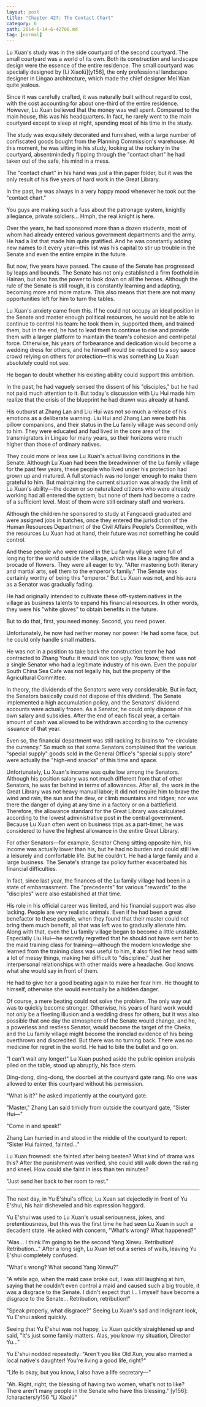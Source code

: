 ```yaml
---
layout: post
title: "Chapter 427: The Contact Chart"
category: 6
path: 2014-6-14-6-42700.md
tag: [normal]
---
```


Lu Xuan's study was in the side courtyard of the second courtyard. The small courtyard was a world of its own. Both its construction and landscape design were the essence of the entire residence. The small courtyard was specially designed by [Li Xiaolü][y156], the only professional landscape designer in Lingao architecture, which made the chief designer Mei Wan quite jealous.

Since it was carefully crafted, it was naturally built without regard to cost, with the cost accounting for about one-third of the entire residence. However, Lu Xuan believed that the money was well spent. Compared to the main house, this was his headquarters. In fact, he rarely went to the main courtyard except to sleep at night, spending most of his time in the study.

The study was exquisitely decorated and furnished, with a large number of confiscated goods bought from the Planning Commission's warehouse. At this moment, he was sitting in his study, looking at the rockery in the courtyard, absentmindedly flipping through the "contact chart" he had taken out of the safe, his mind in a mess.

The "contact chart" in his hand was just a thin paper folder, but it was the only result of his five years of hard work in the Great Library.

In the past, he was always in a very happy mood whenever he took out the "contact chart."

You guys are making such a fuss about the patronage system, knightly allegiance, private soldiers... Hmph, the real knight is here.

Over the years, he had sponsored more than a dozen students, most of whom had already entered various government departments and the army. He had a list that made him quite gratified. And he was constantly adding new names to it every year—this list was his capital to stir up trouble in the Senate and even the entire empire in the future.

But now, five years have passed. The cause of the Senate has progressed by leaps and bounds. The Senate has not only established a firm foothold in Hainan, but also has the power to look down on all the heroes. Although the rule of the Senate is still rough, it is constantly learning and adapting, becoming more and more mature. This also means that there are not many opportunities left for him to turn the tables.

Lu Xuan's anxiety came from this. If he could not occupy an ideal position in the Senate and master enough political resources, he would not be able to continue to control his team: he took them in, supported them, and trained them, but in the end, he had to lead them to continue to rise and provide them with a larger platform to maintain the team's cohesion and centripetal force. Otherwise, his years of forbearance and dedication would become a wedding dress for others, and he himself would be reduced to a soy sauce crowd relying on others for protection—this was something Lu Xuan absolutely could not see.

He began to doubt whether his existing ability could support this ambition.

In the past, he had vaguely sensed the dissent of his "disciples," but he had not paid much attention to it. But today's discussion with Liu Hui made him realize that the crisis of the blueprint he had drawn was already at hand.

His outburst at Zhang Lan and Liu Hui was not so much a release of his emotions as a deliberate warning. Liu Hui and Zhang Lan were both his pillow companions, and their status in the Lu family village was second only to him. They were educated and had lived in the core area of the transmigrators in Lingao for many years, so their horizons were much higher than those of ordinary natives.

They could more or less see Lu Xuan's actual living conditions in the Senate. Although Lu Xuan had been the breadwinner of the Lu family village for the past few years, these people who lived under his protection had grown up and matured. A full stomach was no longer enough to make them grateful to him. But maintaining the current situation was already the limit of Lu Xuan's ability—the dozen or so naturalized citizens who were already working had all entered the system, but none of them had become a cadre of a sufficient level. Most of them were still ordinary staff and workers.

Although the children he sponsored to study at Fangcaodi graduated and were assigned jobs in batches, once they entered the jurisdiction of the Human Resources Department of the Civil Affairs People's Committee, with the resources Lu Xuan had at hand, their future was not something he could control.

And these people who were raised in the Lu family village were full of longing for the world outside the village, which was like a raging fire and a brocade of flowers. They were all eager to try. "After mastering both literary and martial arts, sell them to the emperor's family." The Senate was certainly worthy of being this "emperor." But Lu Xuan was not, and his aura as a Senator was gradually fading.

He had originally intended to cultivate these off-system natives in the village as business talents to expand his financial resources. In other words, they were his "white gloves" to obtain benefits in the future.

But to do that, first, you need money. Second, you need power.

Unfortunately, he now had neither money nor power. He had some face, but he could only handle small matters.

He was not in a position to take back the construction team he had contracted to Zhang Youfu: it would look too ugly. You know, there was not a single Senator who had a legitimate industry of his own. Even the popular South China Sea Cafe was not legally his, but the property of the Agricultural Committee.

In theory, the dividends of the Senators were very considerable. But in fact, the Senators basically could not dispose of this dividend. The Senate implemented a high accumulation policy, and the Senators' dividend accounts were actually frozen. As a Senator, he could only dispose of his own salary and subsidies. After the end of each fiscal year, a certain amount of cash was allowed to be withdrawn according to the currency issuance of that year.

Even so, the financial department was still racking its brains to "re-circulate the currency." So much so that some Senators complained that the various "special supply" goods sold in the General Office's "special supply store" were actually the "high-end snacks" of this time and space.

Unfortunately, Lu Xuan's income was quite low among the Senators. Although his position salary was not much different from that of other Senators, he was far behind in terms of allowances. After all, the work in the Great Library was not heavy manual labor; it did not require him to brave the wind and rain, the sun and the dew, or climb mountains and ridges; nor was there the danger of dying at any time in a factory or on a battlefield. Therefore, the allowance standard for the Great Library was calculated according to the lowest administrative post in the central government. Because Lu Xuan often went on business trips as a part-timer, he was considered to have the highest allowance in the entire Great Library.

For other Senators—for example, Senator Cheng sitting opposite him, his income was actually lower than his, but he had no burden and could still live a leisurely and comfortable life. But he couldn't. He had a large family and a large business. The Senate's strange tax policy further exacerbated his financial difficulties.

In fact, since last year, the finances of the Lu family village had been in a state of embarrassment. The "precedents" for various "rewards" to the "disciples" were also established at that time.

His role in his official career was limited, and his financial support was also lacking. People are very realistic animals. Even if he had been a great benefactor to these people, when they found that their master could not bring them much benefit, all that was left was to gradually alienate him. Along with that, even the Lu family village began to become a little unstable. Especially Liu Hui—he secretly regretted that he should not have sent her to the maid training class for training—although the modern knowledge she learned from the training class was useful to him, it also filled her head with a lot of messy things, making her difficult to "discipline." Just her interpersonal relationships with other maids were a headache. God knows what she would say in front of them.

He had to give her a good beating again to make her fear him. He thought to himself, otherwise she would eventually be a hidden danger.

Of course, a mere beating could not solve the problem. The only way out was to quickly become stronger. Otherwise, his years of hard work would not only be a fleeting illusion and a wedding dress for others, but it was also possible that one day the atmosphere of the Senate would change, and he, a powerless and restless Senator, would become the target of the Cheka, and the Lu family village might become the ironclad evidence of his being overthrown and discredited. But there was no turning back. There was no medicine for regret in the world. He had to bite the bullet and go on.

"I can't wait any longer!" Lu Xuan pushed aside the public opinion analysis piled on the table, stood up abruptly, his face stern.

Ding-dong, ding-dong, the doorbell at the courtyard gate rang. No one was allowed to enter this courtyard without his permission.

"What is it?" he asked impatiently at the courtyard gate.

"Master," Zhang Lan said timidly from outside the courtyard gate, "Sister Hui—"

"Come in and speak!"

Zhang Lan hurried in and stood in the middle of the courtyard to report: "Sister Hui fainted, fainted..."

Lu Xuan frowned: she fainted after being beaten? What kind of drama was this? After the punishment was verified, she could still walk down the railing and kneel. How could she faint in less than ten minutes?

"Just send her back to her room to rest."

***

The next day, in Yu E'shui's office, Lu Xuan sat dejectedly in front of Yu E'shui, his hair disheveled and his expression haggard.

Yu E'shui was used to Lu Xuan's usual seriousness, jokes, and pretentiousness, but this was the first time he had seen Lu Xuan in such a decadent state. He asked with concern, "What's wrong? What happened?"

"Alas... I think I'm going to be the second Yang Xinwu. Retribution! Retribution..." After a long sigh, Lu Xuan let out a series of wails, leaving Yu E'shui completely confused.

"What's wrong? What second Yang Xinwu?"

"A while ago, when the maid case broke out, I was still laughing at him, saying that he couldn't even control a maid and caused such a big trouble, it was a disgrace to the Senate. I didn't expect that I... I myself have become a disgrace to the Senate... Retribution, retribution!"

"Speak properly, what disgrace?" Seeing Lu Xuan's sad and indignant look, Yu E'shui asked quickly.

Seeing that Yu E'shui was not happy, Lu Xuan quickly straightened up and said, "It's just some family matters. Alas, you know my situation, Director Yu..."

Yu E'shui nodded repeatedly: "Aren't you like Old Xun, you also married a local native's daughter! You're living a good life, right?"

"Life is okay, but you know, I also have a life secretary—"

"Ah. Right, right, the blessing of having two women, what's not to like? There aren't many people in the Senate who have this blessing."
[y156]: /characters/y156 "Li Xiaolü"